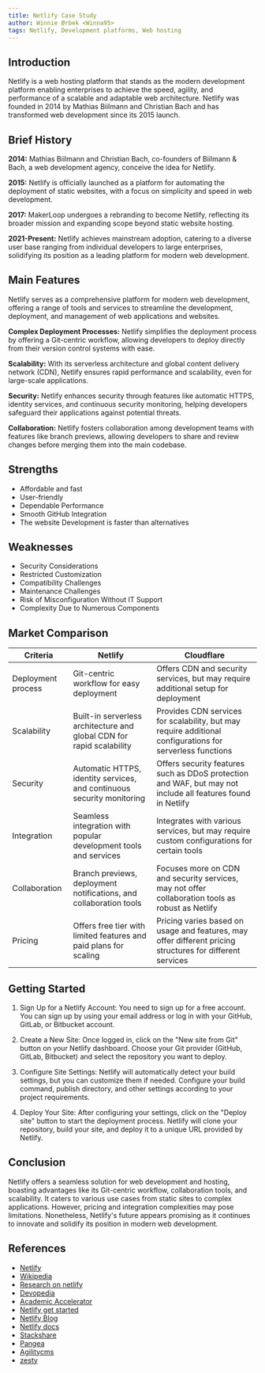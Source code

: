 ```yaml
---
title: Netlify Case Study
author: Winnie Ørbek <Winna95>
tags: Netlify, Development platforms, Web hosting
---
```


## Introduction

Netlify is a web hosting platform that stands as the modern development platform enabling enterprises to achieve the speed, agility, and performance of a scalable and adaptable web architecture. Netlify was founded in 2014 by Mathias Biilmann and Christian Bach and has transformed web development since its 2015 launch.

## Brief History

**2014:** Mathias Biilmann and Christian Bach, co-founders of Biilmann & Bach, a web development agency, conceive the idea for Netlify.

**2015:** Netlify is officially launched as a platform for automating the deployment of static websites, with a focus on simplicity and speed in web development.

**2017:** MakerLoop undergoes a rebranding to become Netlify, reflecting its broader mission and expanding scope beyond static website hosting.

**2021-Present:** Netlify achieves mainstream adoption, catering to a diverse user base ranging from individual developers to large enterprises, solidifying its position as a leading platform for modern web development.

## Main Features

Netlify serves as a comprehensive platform for modern web development, offering a range of tools and services to streamline the development, deployment, and management of web applications and websites.


**Complex Deployment Processes:** Netlify simplifies the deployment process by offering a Git-centric workflow, allowing developers to deploy directly from their version control systems with ease.

**Scalability:** With its serverless architecture and global content delivery network (CDN), Netlify ensures rapid performance and scalability, even for large-scale applications.

**Security:** Netlify enhances security through features like automatic HTTPS, identity services, and continuous security monitoring, helping developers safeguard their applications against potential threats.

**Collaboration:** Netlify fosters collaboration among development teams with features like branch previews, allowing developers to share and review changes before merging them into the main codebase.

## Strengths
- Affordable and fast  
- User-friendly
- Dependable Performance
- Smooth GitHub Integration
- The website Development is faster than alternatives

## Weaknesses
- Security Considerations
- Restricted Customization
- Compatibility Challenges
- Maintenance Challenges
- Risk of Misconfiguration Without IT Support
- Complexity Due to Numerous Components

## Market Comparison

| Criteria           | Netlify                                                                | Cloudflare                                                                                                  |
|--------------------|------------------------------------------------------------------------|-------------------------------------------------------------------------------------------------------------|
| Deployment process | Git-centric workflow for easy deployment                               | Offers CDN and security services, but may require additional setup for deployment                           |
| Scalability        | Built-in serverless architecture and global CDN for rapid scalability  | Provides CDN services for scalability, but may require additional configurations for serverless functions   |
| Security           | Automatic HTTPS, identity services, and continuous security monitoring | Offers security features such as DDoS protection and WAF, but may not include all features found in Netlify |
| Integration        | Seamless integration with popular development tools and services       | Integrates with various services, but may require custom configurations for certain tools                   |
| Collaboration      | Branch previews, deployment notifications, and collaboration tools     | Focuses more on CDN and security services, may not offer collaboration tools as robust as Netlify           |
| Pricing            | Offers free tier with limited features and paid plans for scaling      | Pricing varies based on usage and features, may offer different pricing structures for different services   |

## Getting Started

1. Sign Up for a Netlify Account:
   You need to sign up for a free account. You can sign up by using your email address or log in with your GitHub, GitLab, or Bitbucket account.

2. Create a New Site:
   Once logged in, click on the "New site from Git" button on your Netlify dashboard.
   Choose your Git provider (GitHub, GitLab, Bitbucket) and select the repository you want to deploy.

3. Configure Site Settings:
   Netlify will automatically detect your build settings, but you can customize them if needed.
   Configure your build command, publish directory, and other settings according to your project requirements.

4. Deploy Your Site:
   After configuring your settings, click on the "Deploy site" button to start the deployment process.
   Netlify will clone your repository, build your site, and deploy it to a unique URL provided by Netlify.

## Conclusion

Netlify offers a seamless solution for web development and hosting, boasting advantages like its Git-centric workflow, collaboration tools, and scalability. It caters to various use cases from static sites to complex applications. However, pricing and integration complexities may pose limitations. Nonetheless, Netlify's future appears promising as it continues to innovate and solidify its position in modern web development.

## References

- [Netlify](https://www.netlify.com/)
- [Wikipedia](https://en.wikipedia.org/wiki/Netlify)
- [Research on netlify](https://research.contrary.com/reports/netlify)
- [Devopedia](https://devopedia.org/netlify)
- [Academic Accelerator](https://academic-accelerator.com/encyclopedia/netlify)
- [Netlify get started](https://docs.netlify.com/get-started/)
- [Netlify Blog](https://www.netlify.com/blog/)
- [Netlify docs](https://docs.netlify.com/)
- [Stackshare](https://stackshare.io/stackups/cloudflare-vs-netlify)
- [Pangea](https://pangea.ai/blog/news/netlify-why-businesses-of-all-sizes-rely-on-this-platform)
- [Agilitycms](https://agilitycms.com/resources/posts/what-is-netlify-and-why-should-you-care-as-an-editor)
- [zesty](https://www.zesty.io/mindshare/headless/netlify-pros/)


